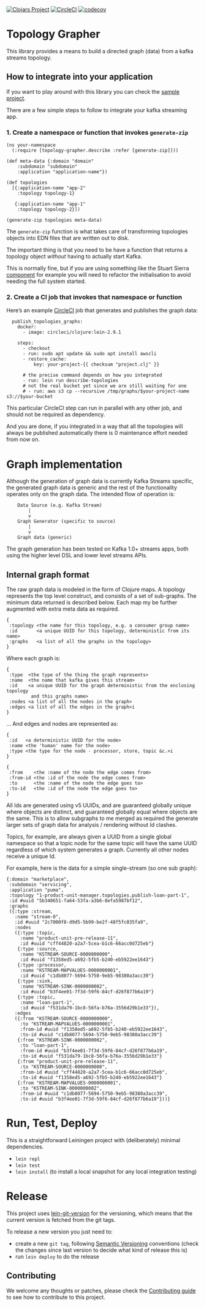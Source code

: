 [![Clojars Project](https://img.shields.io/clojars/v/fundingcircle/topology-grapher.svg)](https://clojars.org/fundingcircle/topology-grapher)
[![CircleCI](https://circleci.com/gh/FundingCircle/topology-grapher/tree/master.svg?style=svg)](https://circleci.com/gh/FundingCircle/topology-grapher/tree/master)
[![codecov](https://codecov.io/gh/FundingCircle/topology-grapher/branch/master/graph/badge.svg)](https://codecov.io/gh/FundingCircle/topology-grapher)

# Topology Grapher

This library provides a means to build a directed graph (data) from a kafka streams topology.

## How to integrate into your application

If you want to play around with this library you can check the [sample project](./sample_project/README.md).

There are a few simple steps to follow to integrate your kafka streaming app.

### 1. Create a namespace or function that invokes `generate-zip`

```
(ns your-namespace
  (:require [topology-grapher.describe :refer [generate-zip]]))

(def meta-data {:domain "domain"
    :subdomain "subdomain"
    :application "application-name"})

(def topologies
  [{:application-name "app-2"
    :topology topology-1}

   {:application-name "app-1"
    :topology topology-2}])

(generate-zip topologies meta-data)

```

The `generate-zip` function is what takes care of transforming
topologies objects into EDN files that are written out to disk.

The important thing is that you need to be have a function that
returns a topology object *without* having to actually start Kafka.

This is normally fine, but if you are using something like the Stuart
Sierra [component](https://github.com/stuartsierra/component) for example you will need to refactor the
initialisation to avoid needing the full system started.

### 2. Create a CI job that invokes that namespace or function

Here’s an example [CircleCI](https://circleci.com/) job that generates and publishes the graph data:

```
  publish_topologies_graphs:
    docker:
      - image: circleci/clojure:lein-2.9.1

    steps:
      - checkout
      - run: sudo apt update && sudo apt install awscli
      - restore_cache:
          key: your-project-{{ checksum "project.clj" }}

      # the precise command depends on how you integrated
      - run: lein run describe-topologies
      # not the real bucket yet since we are still waiting for one
      # - run: aws s3 cp --recursive /tmp/graphs/$your-project-name s3://$your-bucket
```

This particular CircleCI step can run in parallel with any other job, and should not be required as dependency.

And you are done, if you integrated in a way that all the topologies will always be published automatically
there is 0 maintenance effort needed from now on.

# Graph implementation

Although the generation of graph data is currently Kafka Streams specific, the
generated graph data is generic and the rest of the functionality operates only
on the graph data. The intended flow of operation is:

```
    Data Source (e.g. Kafka Stream)
        |
        v
    Graph Generator (specific to source)
        |
        v
    Graph data (generic)
```

The graph generation has been tested on Kafka 1.0+ streams apps, both using the
higher level DSL and lower level streams APIs.

## Internal graph format

The raw graph data is modeled in the form of Clojure maps. A topology
represents the top level construct, and consists of a set of sub-graphs. The
minimum data returned is described below. Each map my be further augmented with
extra meta data as required.

```
{
 :topology <the name for this topology, e.g. a consumer group name>
 :id       <a unique UUID for this topology, deterministic from its name>
 :graphs   <a list of all the graphs in the topology>
}
```

Where each graph is:

```
{
 :type  <the type of the thing the graph represents>
 :name  <the name that kafka gives this stream>
 :id    <a unique UUID for the graph deterministic from the enclosing topology
         and this graphs name>
 :nodes <a list of all the nodes in the graph>
 :edges <a list of all the edges in the graph>i
}
```

... And edges and nodes are represented as:

```
{
 :id   <a deterministic UUID for the node>
 :name <the 'human' name for the node>
 :type <the type for the node - processor, store, topic &c.>i
}

{
 :from    <the :name of the node the edge comes from>
 :from-id <the :id of the node the edge comes from>
 :to      <the :name of the node the edge goes to>
 :to-id   <the :id of the node the edge goes to>
}
```

All Ids are generated using v5 UUIDs, and are guaranteed globally unique where
objects are distinct, and guaranteed globally equal where objects are the same.
This is to allow subgraphs to me merged as required the generate larger sets of
graph data for analysis / rendering without Id clashes.

Topics, for example, are always given a UUID from a single global namespace so
that a topic node for the same topic will have the same UUID regardless of which
system generates a graph. Currently all other nodes receive a unique Id.

For example, here is the data for a simple single-stream (so one sub graph):

```
{:domain "marketplace",
 :subdomain "servicing",
 :application "puma",
 :topology "1-product-unit-manager.topologies.publish-loan-part-1",
 :id #uuid "5b340651-fa64-53fa-a3b6-8efa5987bf12",
 :graphs
 ({:type :stream,
   :name "stream-0",
   :id #uuid "2c7000f8-d9d5-5b99-be2f-48f5fc035fa9",
   :nodes
   ({:type :topic,
     :name "product-unit-pre-release-11",
     :id #uuid "cff44820-a2a7-5cea-b1c6-66acc0d725eb"}
    {:type :source,
     :name "KSTREAM-SOURCE-0000000000",
     :id #uuid "f1358ed5-a692-5fb5-b240-eb5922ee1643"}
    {:type :processor,
     :name "KSTREAM-MAPVALUES-0000000001",
     :id #uuid "c1db8077-5694-5750-9eb5-98380a3acc39"}
    {:type :sink,
     :name "KSTREAM-SINK-0000000002",
     :id #uuid "b3f4ee01-7f3d-59f6-84cf-d26f877b6a19"}
    {:type :topic,
     :name "loan-part-1",
     :id #uuid "f531da79-1bc8-56fa-b76a-3556d29b1e33"}),
   :edges
   ({:from "KSTREAM-SOURCE-0000000000",
     :to "KSTREAM-MAPVALUES-0000000001",
     :from-id #uuid "f1358ed5-a692-5fb5-b240-eb5922ee1643",
     :to-id #uuid "c1db8077-5694-5750-9eb5-98380a3acc39"}
    {:from "KSTREAM-SINK-0000000002",
     :to "loan-part-1",
     :from-id #uuid "b3f4ee01-7f3d-59f6-84cf-d26f877b6a19",
     :to-id #uuid "f531da79-1bc8-56fa-b76a-3556d29b1e33"}
    {:from "product-unit-pre-release-11",
     :to "KSTREAM-SOURCE-0000000000",
     :from-id #uuid "cff44820-a2a7-5cea-b1c6-66acc0d725eb",
     :to-id #uuid "f1358ed5-a692-5fb5-b240-eb5922ee1643"}
    {:from "KSTREAM-MAPVALUES-0000000001",
     :to "KSTREAM-SINK-0000000002",
     :from-id #uuid "c1db8077-5694-5750-9eb5-98380a3acc39",
     :to-id #uuid "b3f4ee01-7f3d-59f6-84cf-d26f877b6a19"}))}
```

# Run, Test, Deploy

This is a straightforward Leiningen project with (deliberately) minimal
dependencies.

* `lein repl`
* `lein test`
* `lein install` (to install a local snapshot for any local integration testing)

# Release

This project uses [lein-git-version](https://github.com/arrdem/lein-git-version) for the versioning, which means that the current version is fetched from the git tags.

To release a new version you just need to:
- create a new `git tag`, following [Semantic Versioning](https://semver.org/) conventions (check the changes since last version to decide what kind of release this is)
- run `lein deploy` to do the release


## Contributing

We welcome any thoughts or patches, please check the [Contributing guide](CONTRIBUTING.md) to see how to contribute to this project.

